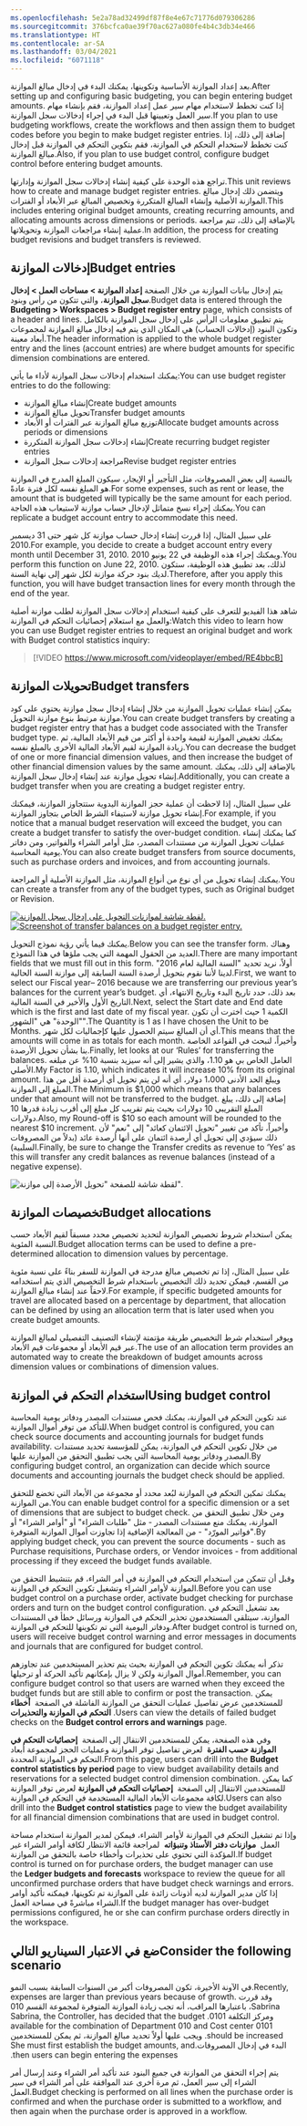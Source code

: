 ```yaml
---
ms.openlocfilehash: 5e2a78ad32499df87f8e4e67c71776d079306286
ms.sourcegitcommit: 376bcfca0ae39f70ac627a080fe4b4c3db34e466
ms.translationtype: HT
ms.contentlocale: ar-SA
ms.lasthandoff: 03/04/2021
ms.locfileid: "6071118"
---
```

<span data-ttu-id="550ac-101">بعد إعداد الموازنة الأساسية وتكوينها، يمكنك البدء في إدخال مبالغ الموازنة.</span><span class="sxs-lookup"><span data-stu-id="550ac-101">After setting up and configuring basic budgeting, you can begin entering budget amounts.</span></span> <span data-ttu-id="550ac-102">إذا كنت تخطط لاستخدام مهام سير عمل إعداد الموازنة، فقم بإنشاء مهام سير العمل وتعيينها قبل البدء في إجراء إدخالات سجل الموازنة.</span><span class="sxs-lookup"><span data-stu-id="550ac-102">If you plan to use budgeting workflows, create the workflows and then assign them to budget codes before you begin to make budget register entries.</span></span> <span data-ttu-id="550ac-103">إضافة إلى ذلك، إذا كنت تخطط لاستخدام التحكم في الموازنة، فقم بتكوين التحكم في الموازنة قبل إدخال مبالغ الموازنة.</span><span class="sxs-lookup"><span data-stu-id="550ac-103">Also, if you plan to use budget control, configure budget control before entering budget amounts.</span></span>

<span data-ttu-id="550ac-104">تراجع هذه الوحدة على كيفية إنشاء إدخالات سجل الموازنة وإدارتها.</span><span class="sxs-lookup"><span data-stu-id="550ac-104">This unit reviews how to create and manage budget register entries.</span></span> <span data-ttu-id="550ac-105">ويتضمن ذلك إدخال مبالغ الموازنة الأصلية وإنشاء المبالغ المتكررة وتخصيص المبالغ عبر الأبعاد أو الفترات.</span><span class="sxs-lookup"><span data-stu-id="550ac-105">This includes entering original budget amounts, creating recurring amounts, and allocating amounts across dimensions or periods.</span></span> <span data-ttu-id="550ac-106">بالإضافة إلى ذلك، تتم مراجعة عملية إنشاء مراجعات الموازنة وتحويلاتها.</span><span class="sxs-lookup"><span data-stu-id="550ac-106">In addition, the process for creating budget revisions and budget transfers is reviewed.</span></span>

## <a name="budget-entries"></a><span data-ttu-id="550ac-107">إدخالات الموازنة</span><span class="sxs-lookup"><span data-stu-id="550ac-107">Budget entries</span></span> 

<span data-ttu-id="550ac-108">يتم إدخال بيانات الموازنة من خلال الصفحة **إعداد الموازنة > مساحات العمل > إدخال سجل الموازنة**، والتي تتكون من رأس وبنود.</span><span class="sxs-lookup"><span data-stu-id="550ac-108">Budget data is entered through the **Budgeting > Workspaces > Budget register entry** page, which consists of a header and lines.</span></span> <span data-ttu-id="550ac-109">يتم تطبيق معلومات الرأس على إدخال سجل الموازنة بالكامل وتكون البنود (إدخالات الحساب) هي المكان الذي يتم فيه إدخال مبالغ الموازنة لمجموعات أبعاد معينة.</span><span class="sxs-lookup"><span data-stu-id="550ac-109">The header information is applied to the whole budget register entry and the lines (account entries) are where budget amounts for specific dimension combinations are entered.</span></span>

<span data-ttu-id="550ac-110">يمكنك استخدام إدخالات سجل الموازنة لأداء ما يأتي:</span><span class="sxs-lookup"><span data-stu-id="550ac-110">You can use budget register entries to do the following:</span></span>

-   <span data-ttu-id="550ac-111">إنشاء مبالغ الموازنة</span><span class="sxs-lookup"><span data-stu-id="550ac-111">Create budget amounts</span></span>
-   <span data-ttu-id="550ac-112">تحويل مبالغ الموازنة</span><span class="sxs-lookup"><span data-stu-id="550ac-112">Transfer budget amounts</span></span>
-   <span data-ttu-id="550ac-113">توزيع مبالغ الموازنة عبر الفترات أو الأبعاد</span><span class="sxs-lookup"><span data-stu-id="550ac-113">Allocate budget amounts across periods or dimensions</span></span>
-   <span data-ttu-id="550ac-114">إنشاء إدخالات سجل الموازنة المتكررة</span><span class="sxs-lookup"><span data-stu-id="550ac-114">Create recurring budget register entries</span></span>
-   <span data-ttu-id="550ac-115">مراجعة إدخالات سجل الموازنة</span><span class="sxs-lookup"><span data-stu-id="550ac-115">Revise budget register entries</span></span>

<span data-ttu-id="550ac-116">بالنسبة إلى بعض المصروفات، مثل التأجير أو الإيجار، سيكون المبلغ المدرج في الموازنة هو المبلغ نفسه لكل فترة عادةً.</span><span class="sxs-lookup"><span data-stu-id="550ac-116">For some expenses, such as rent or lease, the amount that is budgeted will typically be the same amount for each period.</span></span> <span data-ttu-id="550ac-117">يمكنك إجراء نسخ متماثل لإدخال حساب موازنة لاستيعاب هذه الحاجة.</span><span class="sxs-lookup"><span data-stu-id="550ac-117">You can replicate a budget account entry to accommodate this need.</span></span>

<span data-ttu-id="550ac-118">على سبيل المثال، إذا قررت إنشاء إدخال حساب موازنة كل شهر حتى 31 ديسمبر 2010.</span><span class="sxs-lookup"><span data-stu-id="550ac-118">For example, you decide to create a budget account entry every month until December 31, 2010.</span></span> <span data-ttu-id="550ac-119">ويمكنك إجراء هذه الوظيفة في 22 يونيو 2010.</span><span class="sxs-lookup"><span data-stu-id="550ac-119">You perform this function on June 22, 2010.</span></span>
<span data-ttu-id="550ac-120">لذلك، بعد تطبيق هذه الوظيفة، ستكون لديك بنود حركة موازنة لكل شهر إلى نهاية السنة.</span><span class="sxs-lookup"><span data-stu-id="550ac-120">Therefore, after you apply this function, you will have budget transaction lines for every month through the end of the year.</span></span>

<span data-ttu-id="550ac-121">شاهد هذا الفيديو للتعرف على كيفية استخدام إدخالات سجل الموازنة لطلب موازنة أصلية والعمل مع استعلام إحصائيات التحكم في الموازنة:</span><span class="sxs-lookup"><span data-stu-id="550ac-121">Watch this video to learn how you can use Budget register entries to request an original budget and work with Budget control statistics inquiry:</span></span>


 > [!VIDEO https://www.microsoft.com/videoplayer/embed/RE4bbcB] 

## <a name="budget-transfers"></a><span data-ttu-id="550ac-122">تحويلات الموازنة</span><span class="sxs-lookup"><span data-stu-id="550ac-122">Budget transfers</span></span> 

<span data-ttu-id="550ac-123">يمكن إنشاء عمليات تحويل الموازنة من خلال إنشاء إدخال سجل موازنة يحتوي على كود موازنة مرتبط بنوع موازنة التحويل.</span><span class="sxs-lookup"><span data-stu-id="550ac-123">You can create budget transfers by creating a budget register entry that has a budget code associated with the Transfer budget type.</span></span> <span data-ttu-id="550ac-124">يمكنك تخفيض الموازنة لقيمة واحدة أو أكثر من قيم الأبعاد المالية، ثم زيادة الموازنة لقيم الأبعاد المالية الأخرى بالمبلغ نفسه.</span><span class="sxs-lookup"><span data-stu-id="550ac-124">You can decrease the budget of one or more financial dimension values, and then increase the budget of other financial dimension values by the same amount.</span></span> <span data-ttu-id="550ac-125">بالإضافة إلى ذلك، يمكنك إنشاء تحويل موازنة عند إنشاء إدخال سجل الموازنة.</span><span class="sxs-lookup"><span data-stu-id="550ac-125">Additionally, you can create a budget transfer when you are creating a budget register entry.</span></span>

<span data-ttu-id="550ac-126">على سبيل المثال، إذا لاحظت أن عملية حجز الموازنة اليدوية ستتجاوز الموازنة، فيمكنك إنشاء تحويل موازنة لاستيفاء الشرط الخاص بتجاوز الموازنة.</span><span class="sxs-lookup"><span data-stu-id="550ac-126">For example, if you notice that a manual budget reservation will exceed the budget, you can create a budget transfer to satisfy the over-budget condition.</span></span> <span data-ttu-id="550ac-127">كما يمكنك إنشاء عمليات تحويل الموازنة من مستندات المصدر، مثل أوامر الشراء والفواتير، ومن دفاتر يومية المحاسبة.</span><span class="sxs-lookup"><span data-stu-id="550ac-127">You can also create budget transfers from source documents, such as purchase orders and invoices, and from accounting journals.</span></span>

<span data-ttu-id="550ac-128">يمكنك إنشاء تحويل من أي نوع من أنواع الموازنة، مثل الموازنة الأصلية أو المراجعة.</span><span class="sxs-lookup"><span data-stu-id="550ac-128">You can create a transfer from any of the budget types, such as Original budget or Revision.</span></span>

<span data-ttu-id="550ac-129">[ ![لقطة شاشة لموازنات التحويل على إدخال سجل الموازنة.](../media/transfer-1.png) ](../media/transfer-1.png#lightbox)</span><span class="sxs-lookup"><span data-stu-id="550ac-129">[ ![Screenshot of transfer balances on a budget register entry.](../media/transfer-1.png) ](../media/transfer-1.png#lightbox)</span></span>

<span data-ttu-id="550ac-130">يمكنك فيما يأتي رؤية نموذج التحويل.</span><span class="sxs-lookup"><span data-stu-id="550ac-130">Below you can see the transfer form.</span></span> <span data-ttu-id="550ac-131">وهناك العديد من الحقول المهمة التي يجب ملؤها في هذا النموذج.</span><span class="sxs-lookup"><span data-stu-id="550ac-131">There are many important fields that we must fill out in this form.</span></span>  <span data-ttu-id="550ac-132">أولاً، نريد تحديد "السنة المالية لعام 2016" لدينا لأننا نقوم بتحويل أرصدة السنة السابقة إلى موازنة السنة الحالية.</span><span class="sxs-lookup"><span data-stu-id="550ac-132">First, we want to select our Fiscal year– 2016 because we are transferring our previous year’s balances for the current year’s budget.</span></span>  <span data-ttu-id="550ac-133">بعد ذلك، حدد تاريخ البدء وتاريخ الانتهاء، أي التاريخ الأول والأخير في السنة المالية.</span><span class="sxs-lookup"><span data-stu-id="550ac-133">Next, select the Start date and End date which is the first and last date of my fiscal year.</span></span>  <span data-ttu-id="550ac-134">الكمية 1 حيث اخترت أن تكون "الوحدة" هي "الشهور".</span><span class="sxs-lookup"><span data-stu-id="550ac-134">The Quantity is 1 as I have chosen the Unit to be Months.</span></span>  <span data-ttu-id="550ac-135">أي أن المبالغ سيتم الحصول عليها كإجماليات لكل شهر.</span><span class="sxs-lookup"><span data-stu-id="550ac-135">This means that the amounts will come in as totals for each month.</span></span>  <span data-ttu-id="550ac-136">وأخيراً، لنبحث في القواعد الخاصة بنا بشأن تحويل الأرصدة.</span><span class="sxs-lookup"><span data-stu-id="550ac-136">Finally, let looks at our ‘Rules’ for transferring the balances.</span></span>  <span data-ttu-id="550ac-137">العامل الخاص بي هو 1.10، والذي يشير إلى أنه سيزيد بنسبة 10% عن مبلغه الأصلي.</span><span class="sxs-lookup"><span data-stu-id="550ac-137">My Factor is 1.10, which indicates it will increase 10% from its original amount.</span></span>  <span data-ttu-id="550ac-138">ويبلغ الحد الأدنى 1،000 دولار، أي أنه لن يتم تحويل أي أرصدة أقل من هذا المبلغ إلى الموازنة.</span><span class="sxs-lookup"><span data-stu-id="550ac-138">The Minimum is $1,000 which means that any balances under that amount will not be transferred to the budget.</span></span>  <span data-ttu-id="550ac-139">إضافة إلى ذلك، يبلغ المبلغ التقريبي 10 دولارات بحيث يتم تقريب كل مبلغ إلى أقرب زيادة قدرها 10 دولارات.</span><span class="sxs-lookup"><span data-stu-id="550ac-139">Also, my Round-off is $10 so each amount will be rounded to the nearest $10 increment.</span></span>  <span data-ttu-id="550ac-140">وأخيراً، تأكد من تغيير "تحويل الائتمان كعائد" إلى "نعم" لأن ذلك سيؤدي إلى تحويل أي أرصدة ائتمان على أنها أرصدة عائد (بدلاً من المصروفات السلبية).</span><span class="sxs-lookup"><span data-stu-id="550ac-140">Finally, be sure to change the Transfer credits as revenue to ‘Yes’ as this will transfer any credit balances as revenue balances (instead of a negative expense).</span></span>  

![لقطة شاشة للصفحة "تحويل الأرصدة إلى موازنة".](../media/transfer-2.png)



## <a name="budget-allocations"></a><span data-ttu-id="550ac-142">تخصيصات الموازنة</span><span class="sxs-lookup"><span data-stu-id="550ac-142">Budget allocations</span></span> 

<span data-ttu-id="550ac-143">يمكن استخدام شروط تخصيص الموازنة لتحديد تخصيص محدد مسبقاً لقيم الأبعاد حسب النسبة المئوية.</span><span class="sxs-lookup"><span data-stu-id="550ac-143">Budget allocation terms can be used to define a pre-determined allocation to dimension values by percentage.</span></span>

<span data-ttu-id="550ac-144">على سبيل المثال، إذا تم تخصيص مبالغ مدرجة في الموازنة للسفر بناءً على نسبة مئوية من القسم، فيمكن تحديد ذلك التخصيص باستخدام شرط التخصيص الذي يتم استخدامه لاحقاً عند إنشاء مبالغ الموازنة.</span><span class="sxs-lookup"><span data-stu-id="550ac-144">For example, if specific budgeted amounts for travel are allocated based on a percentage by department, that allocation can be defined by using an allocation term that is later used when you create budget amounts.</span></span>

<span data-ttu-id="550ac-145">ويوفر استخدام شرط التخصيص طريقة مؤتمتة لإنشاء التصنيف التفصيلي لمبالغ الموازنة عبر قيم الأبعاد أو مجموعات قيم الأبعاد.</span><span class="sxs-lookup"><span data-stu-id="550ac-145">The use of an allocation term provides an automated way to create the breakdown of budget amounts across dimension values or combinations of dimension values.</span></span>

## <a name="using-budget-control"></a><span data-ttu-id="550ac-146">استخدام التحكم في الموازنة</span><span class="sxs-lookup"><span data-stu-id="550ac-146">Using budget control</span></span> 

<span data-ttu-id="550ac-147">عند تكوين التحكم في الموازنة، يمكنك فحص مستندات المصدر ودفاتر يومية المحاسبة للتأكد من توفر أموال الموازنة.</span><span class="sxs-lookup"><span data-stu-id="550ac-147">When budget control is configured, you can check source documents and accounting journals for budget funds availability.</span></span> <span data-ttu-id="550ac-148">من خلال تكوين التحكم في الموازنة، يمكن للمؤسسة تحديد مستندات المصدر ودفاتر يومية المحاسبة التي يجب تطبيق التحقق من الموازنة عليها.</span><span class="sxs-lookup"><span data-stu-id="550ac-148">By configuring budget control, an organization can decide which source documents and accounting journals the budget check should be applied.</span></span>

<span data-ttu-id="550ac-149">يمكنك تمكين التحكم في الموازنة لبُعد محدد أو مجموعة من الأبعاد التي تخضع للتحقق من الموازنة.</span><span class="sxs-lookup"><span data-stu-id="550ac-149">You can enable budget control for a specific dimension or a set of dimensions that are subject to budget check.</span></span> <span data-ttu-id="550ac-150">ومن خلال تطبيق التحقق من الموازنة، يمكنك منع مستندات المصدر - مثل "طلبات الشراء" أو "أوامر الشراء" أو "فواتير المورّد" - من المعالجة الإضافية إذا تجاوزت أموال الموازنة المتوفرة.</span><span class="sxs-lookup"><span data-stu-id="550ac-150">By applying budget check, you can prevent the source documents - such as Purchase requisitions, Purchase orders, or Vendor invoices - from additional processing if they exceed the budget funds available.</span></span>

<span data-ttu-id="550ac-151">وقبل أن تتمكن من استخدام التحكم في الموازنة في أمر الشراء، قم بتنشيط التحقق من الموازنة لأوامر الشراء وتشغيل تكوين التحكم في الموازنة.</span><span class="sxs-lookup"><span data-stu-id="550ac-151">Before you can use budget control on a purchase order, activate budget checking for purchase orders and turn on the budget control configuration.</span></span> <span data-ttu-id="550ac-152">بعد تشغيل التحكم في الموازنة، سيتلقى المستخدمون تحذير التحكم في الموازنة ورسائل خطأ في المستندات ودفاتر اليومية التي تم تكوينها للتحكم في الموازنة.</span><span class="sxs-lookup"><span data-stu-id="550ac-152">After budget control is turned on, users will receive budget control warning and error messages in documents and journals that are configured for budget control.</span></span>

<span data-ttu-id="550ac-153">تذكر أنه يمكنك تكوين التحكم في الموازنة بحيث يتم تحذير المستخدمين عند تجاوزهم أموال الموازنة ولكن لا يزال بإمكانهم تأكيد الحركة أو ترحيلها.</span><span class="sxs-lookup"><span data-stu-id="550ac-153">Remember, you can configure budget control so that users are warned when they exceed the budget funds but are still able to confirm or post the transaction.</span></span> <span data-ttu-id="550ac-154">يمكن للمستخدمين عرض تفاصيل عمليات التحقق من الموازنة الفاشلة في الصفحة  **أخطاء التحكم في الموازنة والتحذيرات** .</span><span class="sxs-lookup"><span data-stu-id="550ac-154">Users can view the details of failed budget checks on the **Budget control errors and warnings** page.</span></span>

<span data-ttu-id="550ac-155">وفي هذه الصفحة، يمكن للمستخدمين الانتقال إلى الصفحة  **إحصائيات التحكم في الموازنة حسب الفترة**  لعرض تفاصيل توفر الموازنة وعمليات الحجز لمجموعة أبعاد التحكم في الموازنة المحددة.</span><span class="sxs-lookup"><span data-stu-id="550ac-155">From this page, users can drill into the **Budget control statistics by period** page to view budget availability details and reservations for a selected budget control dimension combination.</span></span> <span data-ttu-id="550ac-156">كما يمكن للمستخدمين الانتقال إلى الصفحة  **إحصائيات التحكم في الموازنة** لعرض توفر الموازنة لكافة مجموعات الأبعاد المالية المستخدمة في التحكم في الموازنة.</span><span class="sxs-lookup"><span data-stu-id="550ac-156">Users can also drill into the **Budget control statistics** page to view the budget availability for all financial dimension combinations that are used in budget control.</span></span>

<span data-ttu-id="550ac-157">وإذا تم تشغيل التحكم في الموازنة لأوامر الشراء، فيمكن لمدير الموازنة استخدام مساحة العمل  **موازنات دفتر الأستاذ وتنبؤاته**  لمراجعة قائمة الانتظار لكافة أوامر الشراء غير المؤكدة التي تحتوي على تحذيرات وأخطاء خاصة بالتحقق من الموازنة.</span><span class="sxs-lookup"><span data-stu-id="550ac-157">If budget control is turned on for purchase orders, the budget manager can use the **Ledger budgets and forecasts** workspace to review the queue for all unconfirmed purchase orders that have budget check warnings and errors.</span></span> <span data-ttu-id="550ac-158">إذا كان مدير الموازنة لديه أذونات زائدة على الموازنة تم تكوينها، فيمكنه تأكيد أوامر الشراء مباشرةً في مساحة العمل.</span><span class="sxs-lookup"><span data-stu-id="550ac-158">If the budget manager has over-budget permissions configured, he or she can confirm purchase orders directly in the workspace.</span></span>

## <a name="consider-the-following-scenario"></a><span data-ttu-id="550ac-159">ضع في الاعتبار السيناريو التالي</span><span class="sxs-lookup"><span data-stu-id="550ac-159">Consider the following scenario</span></span>

<span data-ttu-id="550ac-160">في الآونة الأخيرة، تكون المصروفات أكبر من السنوات السابقة بسبب النمو.</span><span class="sxs-lookup"><span data-stu-id="550ac-160">Recently, expenses are larger than previous years because of growth.</span></span>
<span data-ttu-id="550ac-161">وقد ‏‫قررت Sabrina، باعتبارها المراقب، أنه تجب زيادة الموازنة المتوفرة لمجموعة القسم 010 ومركز التكلفة 0101. </span><span class="sxs-lookup"><span data-stu-id="550ac-161">Sabrina, the Controller, has decided that the budget available for the combination of Department 010 and Cost center 0101 should be increased.</span></span>
<span data-ttu-id="550ac-162">ويجب عليها أولاً تحديد مبالغ الموازنة، ثم يمكن للمستخدمين البدء في إدخال المصروفات.</span><span class="sxs-lookup"><span data-stu-id="550ac-162">She must first establish the budget amounts, and then users can begin entering the expenses.</span></span>

<span data-ttu-id="550ac-163">يتم إجراء التحقق من الموازنة في جميع البنود عند تأكيد أمر الشراء وعند إرسال أمر الشراء إلى سير العمل، ثم مرة أخرى عند الموافقة على أمر الشراء في سير العمل.</span><span class="sxs-lookup"><span data-stu-id="550ac-163">Budget checking is performed on all lines when the purchase order is confirmed and when the purchase order is submitted to a workflow, and then again when the purchase order is approved in a workflow.</span></span>
